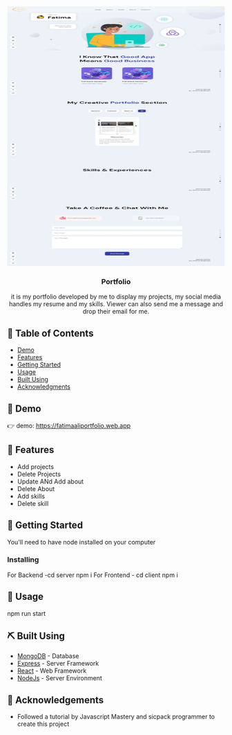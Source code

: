 <p align="center">
  <a href="" rel="noopener">
 <img width=800px height=600px src="https://raw.githubusercontent.com/annoyingoragen/My-Portfolio-/main/client/Web%20capture_7-1-2023_0828_fatimaaliportfolio.web.app.jpeg" alt="Project logo"></a>
</p>

<h3 align="center">Portfolio</h3>



<p align="center"> it is my portfolio developed by me   to display my projects, my social media handles my resume and my skills. Viewer can also send me a message and drop their email for me.
<br> 
</p>

## 📝 Table of Contents

- [Demo](#demo)
- [Features](#features)
- [Getting Started](#getting_started)
- [Usage](#usage)
- [Built Using](#built_using)
- [Acknowledgments](#acknowledgement)

## 🧐 Demo <a name = "demo"></a>

👉 demo: https://fatimaaliportfolio.web.app

## 🚀 Features <a name = "features"></a>
- Add projects
- Delete Projects
- Update ANd Add about
- Delete About
- Add skills
- Delete skill


## 🏁 Getting Started <a name = "getting_started"></a>

You'll need to have node installed on your computer

### Installing

For Backend -cd server npm i
For Frontend - cd client  npm i

## 🎈 Usage <a name="usage"></a>

npm run start


## ⛏️ Built Using <a name = "built_using"></a>

- [MongoDB](https://www.mongodb.com/) - Database
- [Express](https://expressjs.com/) - Server Framework
- [React](https://vuejs.org/) - Web Framework
- [NodeJs](https://nodejs.org/en/) - Server Environment


## 🎉 Acknowledgements <a name = "acknowledgement"></a>

- Followed a tutorial by Javascript Mastery and sicpack programmer to create this project 
